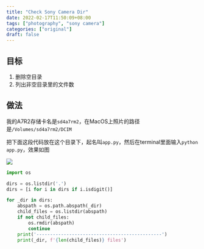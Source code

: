 ```yaml
---
title: "Check Sony Camera Dir"
date: 2022-02-17T11:50:09+08:00
tags: ["photography", "sony camera"]
categories: ["original"]
draft: false
---
```


## 目标

1. 删除空目录
2. 列出非空目录里的文件数

## 做法

我的A7R2存储卡名是`sd4a7rm2`，在MacOS上照片的路径是`/Volumes/sd4a7rm2/DCIM`

把下面这段代码放在这个目录下，起名叫`app.py`，然后在terminal里面输入`python app.py`，效果如图

![](http://stc-cdn.threestories.cn/Snipaste_2022-02-17_11-54-11.png)

```python
import os

dirs = os.listdir('.')
dirs = [i for i in dirs if i.isdigit()]

for _dir in dirs:
    abspath = os.path.abspath(_dir)
    child_files = os.listdir(abspath)
    if not child_files:
        os.rmdir(abspath)
        continue
    print('----------------------------------------------')
    print(_dir, f'{len(child_files)} files')

```

